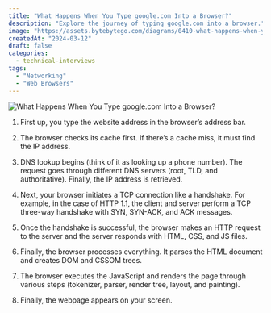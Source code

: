 ```yaml
---
title: "What Happens When You Type google.com Into a Browser?"
description: "Explore the journey of typing google.com into a browser."
image: "https://assets.bytebytego.com/diagrams/0410-what-happens-when-you-type-google-in-your-browser.png"
createdAt: "2024-03-12"
draft: false
categories:
  - technical-interviews
tags:
  - "Networking"
  - "Web Browsers"
---
```


![What Happens When You Type google.com Into a Browser?](https://assets.bytebytego.com/diagrams/0410-what-happens-when-you-type-google-in-your-browser.png)

1.  First up, you type the website address in the browser’s address bar.

2.  The browser checks its cache first. If there’s a cache miss, it must find the IP address.

3.  DNS lookup begins (think of it as looking up a phone number). The request goes through different DNS servers (root, TLD, and authoritative). Finally, the IP address is retrieved.

4.  Next, your browser initiates a TCP connection like a handshake. For example, in the case of HTTP 1.1, the client and server perform a TCP three-way handshake with SYN, SYN-ACK, and ACK messages.

5.  Once the handshake is successful, the browser makes an HTTP request to the server and the server responds with HTML, CSS, and JS files.

6.  Finally, the browser processes everything. It parses the HTML document and creates DOM and CSSOM trees.

7.  The browser executes the JavaScript and renders the page through various steps (tokenizer, parser, render tree, layout, and painting).

8.  Finally, the webpage appears on your screen.
